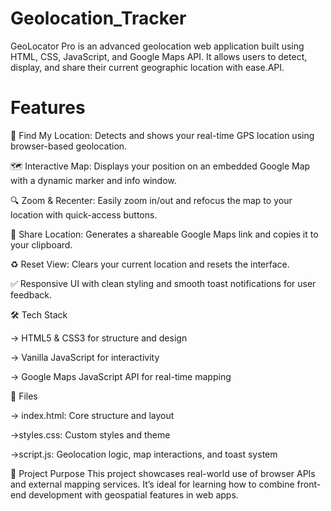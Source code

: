 # Geolocation_Tracker
GeoLocator Pro is an advanced geolocation web application built using HTML, CSS, JavaScript, and Google Maps API. It allows users to detect, display, and share their current geographic location with ease.API.
# Features

📍 Find My Location: Detects and shows your real-time GPS location using browser-based geolocation.

🗺️ Interactive Map: Displays your position on an embedded Google Map with a dynamic marker and info window.

🔍 Zoom & Recenter: Easily zoom in/out and refocus the map to your location with quick-access buttons.

🔗 Share Location: Generates a shareable Google Maps link and copies it to your clipboard.

♻️ Reset View: Clears your current location and resets the interface.

✅ Responsive UI with clean styling and smooth toast notifications for user feedback.

🛠️ Tech Stack

-> HTML5 & CSS3 for structure and design

-> Vanilla JavaScript for interactivity

-> Google Maps JavaScript API for real-time mapping



📁 Files

-> index.html: Core structure and layout

->styles.css: Custom styles and theme

->script.js: Geolocation logic, map interactions, and toast system

📌 Project Purpose
This project showcases real-world use of browser APIs and external mapping services. It’s ideal for learning how to combine front-end development with geospatial features in web apps.


